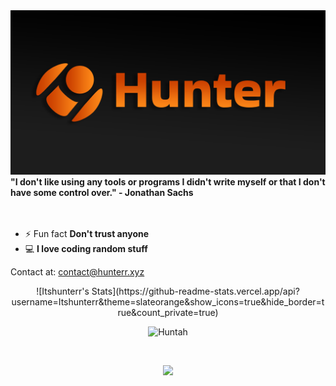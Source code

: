 <img src="https://github.com/ItsHunterr/ItsHunterr/blob/main/Banner%20-%20Hunter.png"/>
<br>
<b>"I don't like using any tools or programs I didn't write myself or that I don't have some control over." - Jonathan Sachs</b><br><br><br>

- ⚡ Fun fact **Don't trust anyone**
- 💻 **I love coding random stuff**

 	
Contact at: contact@hunterr.xyz



<center>
![Itshunterr's Stats](https://github-readme-stats.vercel.app/api?username=Itshunterr&theme=slateorange&show_icons=true&hide_border=true&count_private=true)
 </center>
<p align="center"><img src="https://komarev.com/ghpvc/?username=ItsHunterr&label=Profile+Views&style=flat&color=grey" alt="Huntah" /></p>
<br>




<p align="center">
<img src="https://skillicons.dev/icons?i=js,html,css,python,java,nodejs,nextjs,mongodb,git,linux,arduino,discord,vscode,instagram,photoshop,twitter"><br>
